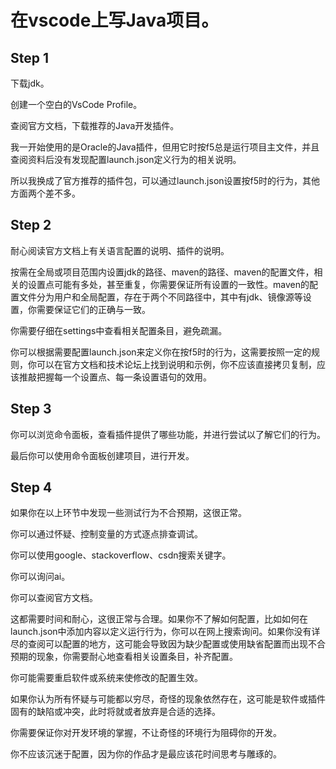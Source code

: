 # 在vscode上写Java项目。

## Step 1

下载jdk。

创建一个空白的VsCode Profile。

查阅官方文档，下载推荐的Java开发插件。

我一开始使用的是Oracle的Java插件，但用它时按f5总是运行项目主文件，并且查阅资料后没有发现配置launch.json定义行为的相关说明。

所以我换成了官方推荐的插件包，可以通过launch.json设置按f5时的行为，其他方面两个差不多。

## Step 2

耐心阅读官方文档上有关语言配置的说明、插件的说明。

按需在全局或项目范围内设置jdk的路径、maven的路径、maven的配置文件，相关的设置点可能有多处，甚至重复，你需要保证所有设置的一致性。maven的配置文件分为用户和全局配置，存在于两个不同路径中，其中有jdk、镜像源等设置，你需要保证它们的正确与一致。

你需要仔细在settings中查看相关配置条目，避免疏漏。

你可以根据需要配置launch.json来定义你在按f5时的行为，这需要按照一定的规则，你可以在官方文档和技术论坛上找到说明和示例，你不应该直接拷贝复制，应该推敲把握每一个设置点、每一条设置语句的效用。

## Step 3

你可以浏览命令面板，查看插件提供了哪些功能，并进行尝试以了解它们的行为。

最后你可以使用命令面板创建项目，进行开发。

## Step 4

如果你在以上环节中发现一些测试行为不合预期，这很正常。

你可以通过怀疑、控制变量的方式逐点排查调试。

你可以使用google、stackoverflow、csdn搜索关键字。

你可以询问ai。

你可以查阅官方文档。

这都需要时间和耐心，这很正常与合理。如果你不了解如何配置，比如如何在launch.json中添加内容以定义运行行为，你可以在网上搜索询问。如果你没有详尽的查阅可以配置的地方，这可能会导致因为缺少配置或使用缺省配置而出现不合预期的现象，你需要耐心地查看相关设置条目，补齐配置。

你可能需要重启软件或系统来使修改的配置生效。

如果你认为所有怀疑与可能都以穷尽，奇怪的现象依然存在，这可能是软件或插件固有的缺陷或冲突，此时将就或者放弃是合适的选择。

你需要保证你对开发环境的掌握，不让奇怪的环境行为阻碍你的开发。

你不应该沉迷于配置，因为你的作品才是最应该花时间思考与雕琢的。